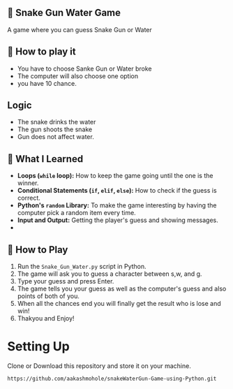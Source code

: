 ## 🧩 Snake Gun Water Game

A game where you can guess Snake Gun or Water

## 🎲 How to play it
- You have to choose Sanke Gun or Water broke
- The computer will also choose one option
- you have 10 chance.
  
## Logic 
- The snake drinks the water
- The gun shoots the snake
- Gun does not affect water.
  
## 🌟 What I Learned

- **Loops (`while` loop):** How to keep the game going until the one is the winner.
- **Conditional Statements (`if`, `elif`, `else`):** How to check if the guess is correct.
- **Python's `random` Library:** To make the game interesting by having the computer pick a random item every time.
- **Input and Output:** Getting the player's guess and showing messages.
- 
## 🚀 How to Play
1. Run the `Snake_Gun_Water.py` script in Python.
2. The game will ask you to guess a character between s,w, and g.
3. Type your guess and press Enter.
4. The game tells you your guess as well as the computer's guess and also points of both of you.
5. When all the chances end you will finally get the result who is lose and win!
6. Thakyou and Enjoy!
   
# Setting Up

Clone or Download this repository and store it on your machine.
``` bash
https://github.com/aakashmohole/snakeWaterGun-Game-using-Python.git
```
